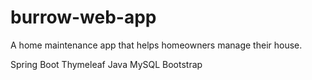 # burrow-web-app

A home maintenance app that helps homeowners manage their house.

Spring Boot 
Thymeleaf
Java
MySQL
Bootstrap